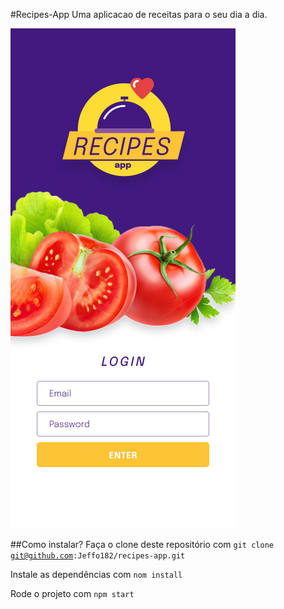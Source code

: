 #Recipes-App
Uma aplicacao de receitas para o seu dia a dia.

![Screenshot](./public/login.jpg)

##Como instalar?
Faça o clone deste repositório com <code>git clone git@github.com:Jeffo182/recipes-app.git</code>


Instale as dependências com <code>nom install</code>

Rode o projeto com <code>npm start</code>
